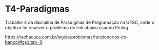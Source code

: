 # T4-Paradigmas
Trabalho 4 da disciplina de Paradigmas de Programação na UFSC, onde o objetivo foi resolver o problema do link abaixo usando Prolog

https://rachacuca.com.br/logica/problemas/funcionarios-do-banco/#gsc.tab=0
